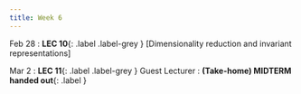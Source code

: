 ```yaml
---
title: Week 6
---
```


Feb 28
: **LEC 10**{: .label .label-grey } [Dimensionality reduction and invariant representations]


Mar 2
:  **LEC 11**{: .label .label-grey } Guest Lecturer
:  **(Take-home) MIDTERM handed out**{: .label } 
